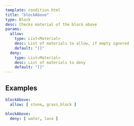 ```yaml
---
template: condition.html
title: "blockAbove"
type: Block
desc: Checks material of the block above
params:
  allow:
    type: List<Material>
    desc: List of materials to allow, if empty ignored
    default: "[]"
  deny:
    type: List<Material>
    desc: List of materials to deny
    default: "[]"
---
```


## Examples

```yaml
blockAbove:
  allow: [ stone, grass_block ]
```

```yaml
blockAbove:
  deny: [ water, lava ]
```
